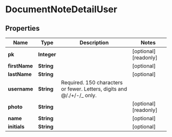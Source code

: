 

# DocumentNoteDetailUser


## Properties

Name | Type | Description | Notes
------------ | ------------- | ------------- | -------------
**pk** | **Integer** |  |  [optional] [readonly]
**firstName** | **String** |  |  [optional]
**lastName** | **String** |  |  [optional]
**username** | **String** | Required. 150 characters or fewer. Letters, digits and @/./+/-/_ only. | 
**photo** | **String** |  |  [optional] [readonly]
**name** | **String** |  |  [optional]
**initials** | **String** |  |  [optional]




